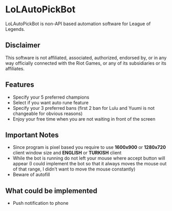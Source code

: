 # LoLAutoPickBot
LoLAutoPickBot is non-API based automation software for League of Legends.

## Disclaimer
This software is not affiliated, associated, authorized, endorsed by, or in any way officially connected with the Riot Games, or any of its subsidiaries or its affiliates.

## Features
- Specify your 5 preferred champions
- Select if you want auto rune feature
- Specify your 3 preferred bans (first 2 ban for Lulu and Yuumi is not changeable for obvious reasons)
- Enjoy your free time when you are not waiting in front of the screen

## Important Notes
- Since program is pixel based you require to use **1600x900** or **1280x720** client window size and **ENGLISH** or **TURKISH** client
- While the bot is running do not left your mouse where accept button will appear (I could implement the bot so that it always moves the mouse out of that range, I didn't want to move the mouse constantly)
- Beware of autofill

## What could be implemented
- Push notification to phone
